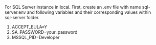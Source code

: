 For SQL Server instance in local. First, create an .env file with name sql-server.env and following variables and their corresponding values within sql-server folder.

1. ACCEPT_EULA=Y
2. SA_PASSWORD=your_password
3. MSSQL_PID=Developer